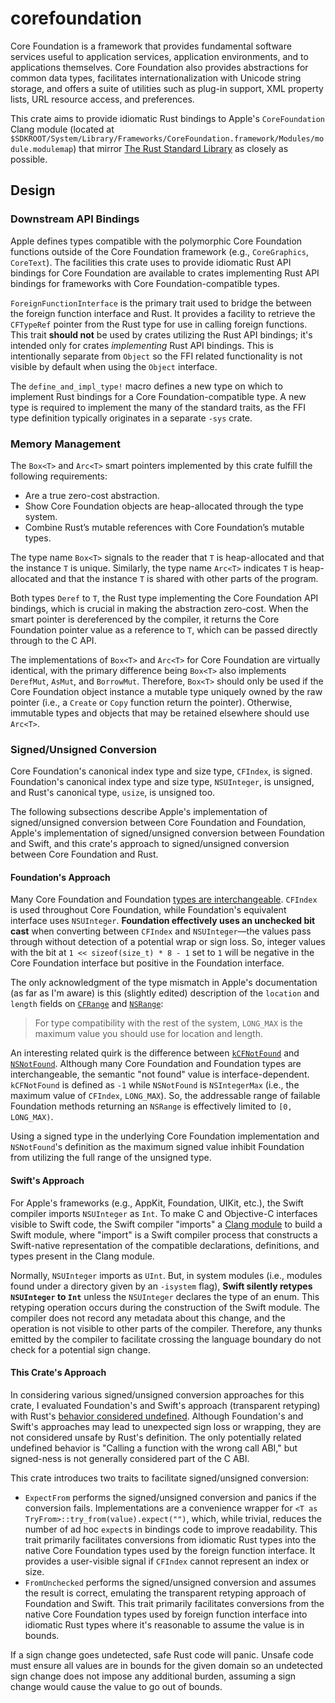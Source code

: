 # corefoundation

Core Foundation is a framework that provides fundamental software services useful to application
services, application environments, and to applications themselves. Core Foundation also provides
abstractions for common data types, facilitates internationalization with Unicode string storage,
and offers a suite of utilities such as plug-in support, XML property lists, URL resource access,
and preferences.

This crate aims to provide idiomatic Rust bindings to Apple's `CoreFoundation` Clang module (located
at `$SDKROOT/System/Library/Frameworks/CoreFoundation.framework/Modules/module.modulemap`) that
mirror [The Rust Standard Library](https://doc.rust-lang.org/std/) as closely as possible.

## Design

### Downstream API Bindings

Apple defines types compatible with the polymorphic Core Foundation functions outside of the Core
Foundation framework (e.g., `CoreGraphics`, `CoreText`). The facilities this crate uses to provide
idiomatic Rust API bindings for Core Foundation are available to crates implementing Rust API
bindings for frameworks with Core Foundation-compatible types.

`ForeignFunctionInterface` is the primary trait used to bridge the between the foreign function
interface and Rust. It provides a facility to retrieve the `CFTypeRef` pointer from the Rust type
for use in calling foreign functions. This trait **should not** be used by crates utilizing the Rust
API bindings; it's intended only for crates *implementing* Rust API bindings. This is intentionally
separate from `Object` so the FFI related functionality is not visible by default when using the
`Object` interface.

The `define_and_impl_type!` macro defines a new type on which to implement Rust bindings for a Core
Foundation-compatible type. A new type is required to implement the many of the standard traits, as
the FFI type definition typically originates in a separate `-sys` crate.

### Memory Management

The `Box<T>` and `Arc<T>` smart pointers implemented by this crate fulfill the following
requirements:

* Are a true zero-cost abstraction.
* Show Core Foundation objects are heap-allocated through the type system.
* Combine Rust’s mutable references with Core Foundation’s mutable types.

The type name `Box<T>` signals to the reader that `T` is heap-allocated and that the instance `T` is
unique. Similarly, the type name `Arc<T>` indicates `T` is heap-allocated and that the instance `T`
is shared with other parts of the program.

Both types `Deref` to `T`, the Rust type implementing the Core Foundation API bindings, which is
crucial in making the abstraction zero-cost. When the smart pointer is dereferenced by the compiler,
it returns the Core Foundation pointer value as a reference to `T`, which can be passed directly
through to the C API.

The implementations of `Box<T>` and `Arc<T>` for Core Foundation are virtually identical, with the
primary difference being `Box<T>` also implements `DerefMut`, `AsMut`, and `BorrowMut`. Therefore,
`Box<T>` should only be used if the Core Foundation object instance a mutable type uniquely owned by
the raw pointer (i.e., a `Create` or `Copy` function return the pointer). Otherwise, immutable types
and objects that may be retained elsewhere should use `Arc<T>`.

### Signed/Unsigned Conversion

Core Foundation's canonical index type and size type, `CFIndex`, is signed. Foundation's canonical
index type and size type, `NSUInteger`, is unsigned, and Rust's canonical type, `usize`, is unsigned
too.

The following subsections describe Apple's implementation of signed/unsigned conversion between
Core Foundation and Foundation, Apple's implementation of signed/unsigned conversion between
Foundation and Swift, and this crate's approach to signed/unsigned conversion between Core
Foundation and Rust.

#### Foundation's Approach

Many Core Foundation and Foundation [types are interchangeable](https://developer.apple.com/library/archive/documentation/General/Conceptual/CocoaEncyclopedia/Toll-FreeBridgin/Toll-FreeBridgin.html).
`CFIndex` is used throughout Core Foundation, while Foundation's equivalent interface uses
`NSUInteger`. **Foundation effectively uses an unchecked bit cast** when converting between
`CFIndex` and `NSUInteger`—the values pass through without detection of a potential wrap or sign
loss. So, integer values with the bit at `1 << sizeof(size_t) * 8 - 1` set to `1` will be negative
in the Core Foundation interface but positive in the Foundation interface.

The only acknowledgment of the type mismatch in Apple's documentation (as far as I'm aware) is this
(slightly edited) description of the `location` and `length` fields on [`CFRange`](https://developer.apple.com/documentation/corefoundation/cfrange)
and [`NSRange`](https://developer.apple.com/documentation/foundation/nsrange/1459533-location):

> For type compatibility with the rest of the system, `LONG_MAX` is the maximum value you should use
> for location and length.

An interesting related quirk is the difference between [`kCFNotFound`](https://github.com/apple/swift-corelibs-foundation/blob/swift-5.9-RELEASE/CoreFoundation/Base.subproj/CFBase.h#L497)
and [`NSNotFound`](https://github.com/apple/swift-corelibs-foundation/blob/swift-5.9-RELEASE/Darwin/Foundation-swiftoverlay/Foundation.swift#L26).
Although many Core Foundation and Foundation types are interchangeable, the semantic "not found"
value is interface-dependent. `kCFNotFound` is defined as `-1` while `NSNotFound` is `NSIntegerMax`
(i.e., the maximum value of `CFIndex`, `LONG_MAX`). So, the addressable range of failable Foundation
methods returning an `NSRange` is effectively limited to `[0, LONG_MAX)`.

Using a signed type in the underlying Core Foundation implementation and `NSNotFound`'s definition
as the maximum signed value inhibit Foundation from utilizing the full range of the unsigned type.

#### Swift's Approach

For Apple's frameworks (e.g., AppKit, Foundation, UIKit, etc.), the Swift compiler imports
`NSUInteger` as `Int`. To make C and Objective-C interfaces visible to Swift code, the Swift
compiler "imports" a [Clang module](https://clang.llvm.org/docs/Modules.html) to build a Swift
module, where "import" is a Swift compiler process that constructs a Swift-native representation of
the compatible declarations, definitions, and types present in the Clang module.

Normally, `NSUInteger` imports as `UInt`. But, in system modules (i.e., modules found under a
directory given by an `-isystem` flag), **Swift silently retypes `NSUInteger` to `Int`** unless the
`NSUInteger` declares the type of an enum. This retyping operation occurs during the construction of
the Swift module. The compiler does not record any metadata about this change, and the operation is
not visible to other parts of the compiler. Therefore, any thunks emitted by the compiler to
facilitate crossing the language boundary do not check for a potential sign change.

#### This Crate's Approach

In considering various signed/unsigned conversion approaches for this crate, I evaluated
Foundation's and Swift's approach (transparent retyping) with Rust's [behavior considered undefined](https://doc.rust-lang.org/reference/behavior-considered-undefined.html).
Although Foundation's and Swift's approaches may lead to unexpected sign loss or wrapping, they are
not considered unsafe by Rust's definition. The only potentially related undefined behavior is
"Calling a function with the wrong call ABI," but signed-ness is not generally considered part of
the C ABI.

This crate introduces two traits to facilitate signed/unsigned conversion:

* `ExpectFrom` performs the signed/unsigned conversion and panics if the conversion fails.
  Implementations are a convenience wrapper for `<T as TryFrom>::try_from(value).expect("")`, which,
  while trivial, reduces the number of ad hoc `expect`s in bindings code to improve readability.
  This trait primarily facilitates conversions from idiomatic Rust types into the native Core
  Foundation types used by the foreign function interface. It provides a user-visible signal if
  `CFIndex` cannot represent an index or size.
* `FromUnchecked` performs the signed/unsigned conversion and assumes the result is correct,
  emulating the transparent retyping approach of Foundation and Swift. This trait primarily
  facilitates conversions from the native Core Foundation types used by foreign function interface
  into idiomatic Rust types where it's reasonable to assume the value is in bounds.

If a sign change goes undetected, safe Rust code will panic. Unsafe code must ensure all values are
in bounds for the given domain so an undetected sign change does not impose any additional burden,
assuming a sign change would cause the value to go out of bounds.
